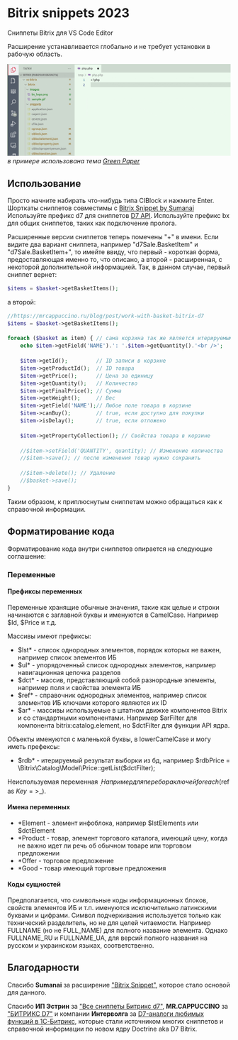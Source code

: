 # Bitrix snippets 2023

Сниппеты Bitrix для VS Code Editor

Расширение устанавливается глобально и не требует установки в рабочую область.

![Использование](images/sample.gif)
*в примере использована тема [Green Paper](https://marketplace.visualstudio.com/items?itemName=Suntechnic.green-papper)*

## Использование

Просто начните набирать что-нибудь типа CIBlock и нажмите Enter.
Шорткаты сниппетов совместимы с [Bitrix Snippet by Sumanai](https://marketplace.visualstudio.com/items?itemName=sumanai.bitrix-snippet)
Используйте префикс d7 для сниппетов [D7 API](https://dev.1c-bitrix.ru/api_d7/).
Используйте префикс bx для общих сниппетов, таких как подключение пролога.

Расширенные версии сниппетов теперь помечены "+" в имени. Если видите два вариант сниппета, например "d7Sale.BasketItem" и "d7Sale.BasketItem+", то имейте ввиду, что первый - короткая форма, предоставляющая именно то, что описано, а второй - расширенная, с некоторой дополнительной информацией. Так, в данном случае, первый сниппет вернет:
```php
$items = $basket->getBasketItems();
```
а второй:
```php
//https://mrcappuccino.ru/blog/post/work-with-basket-bitrix-d7
$items = $basket->getBasketItems();

foreach ($basket as item) { // сама корзина так же является итерируемым объектом
    echo $item->getField('NAME').': '.$item->getQuantity().'<br />';
    
    $item->getId();         // ID записи в корзине
    $item->getProductId();  // ID товара
    $item->getPrice();      // Цена за единицу
    $item->getQuantity();   // Количество
    $item->getFinalPrice(); // Сумма
    $item->getWeight();     // Вес
    $item->getField('NAME');// Любое поле товара в корзине
    $item->canBuy();        // true, если доступно для покупки
    $item->isDelay();       // true, если отложено
    
    $item->getPropertyCollection(); // Свойства товара в корзине
    
    //$item->setField('QUANTITY', quantity); // Изменение количества
    //$item->save(); // после изменения товар нужно сохранить
    
    //$item->delete(); // Удаление
    //$basket->save();
}
```
Таким образом, к приплюснутым сниппетам можно обращаться как к справочной информации.

## Форматирование кода

Форматирование кода внутри сниппетов опирается на следующие соглашение:

### Переменные

#### Префиксы переменных

Переменные хранящие обычные значения, такие как целые и строки начинаются с заглавной буквы и именуются в CamelCase. Например $Id, $Price и т.д.

Массивы имеют префиксы:  
- $lst* - список однородных элементов, порядок которых не важен, например список элементов ИБ
- $ul* - упорядоченный список однородных элементов, например навигационная цепочка разделов
- $dct* - массив, представляющий собой разнородные элементы, например поля и свойства элемента ИБ
- $ref* - справочник однородных элементов, например список элементов ИБ ключами которого являются их ID
- $ar* - массивы используемые в штатном движке компонентов Bitrix и со стандартными компонентами. Например $arFilter для компонента bitrix:catalog.element, но $dctFilter для функции API ядра.

Объекты именуются с маленькой буквы, в lowerCamelCase и могу иметь префексы:
- $rdb* - итерируемый результат выборки из бд, например $rdbPrice = \Bitrix\Catalog\Model\Price::getList($dctFilter);

Неиспользуемая переменная $_. 
Например для перебора ключей foreach ($ref as $Key=>$_).

#### Имена переменных

- *Element - элемент инфоблока, например $lstElements или $dctElement
- *Product - товар, элемент торгового каталога, имеющий цену, когда не важно идет ли речь об обычном товаре или торговом предложении
- *Offer - торговое предложение
- *Good - товар имеющий торговые предложения

#### Коды сущностей

Предполагается, что символьные коды информационных блоков, свойств элементов ИБ и т.п. именуются исключительно латинскими буквами и цифрами. Символ подчеркивания используется только как технический разделитель, но не для целей читаемости. Например FULLNAME (но не FULL_NAME) для полного название элемента. Однако FULLNAME_RU и FULLNAME_UA, для версий полного названия на русском и украинском языках, соответственно.

## Благодарности

Спасибо **Sumanai** за расширение ["Bitrix Snippet"](https://marketplace.visualstudio.com/items?itemName=sumanai.bitrix-snippet), которое стало основой для данного.

Спасибо **ИП Эстрин** за ["Все сниппеты Битрикс d7"](https://estrin.pw/bitrix-d7-snippets/), **MR.CAPPUCCINO** за ["БИТРИКС D7"](https://mrcappuccino.ru/blog/category/bitrix-d7) и компании **Интерволга** за [D7-аналоги любимых функций в 1С-Битрикс](https://www.intervolga.ru/blog/projects/d7-analogi-lyubimykh-funktsiy-v-1s-bitriks/), которые стали источником многих сниппетов и справочной информации по новом ядру Doctrine aka D7 Bitrix.
